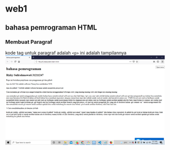 # web1
## bahasa pemrograman HTML

### Membuat Paragraf
kode tag untuk paragraf adalah `<p>`
ini adalah tampilannya
 ![Gambar1](LATIHAN/ss1.png)
